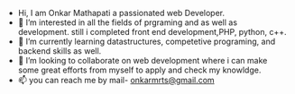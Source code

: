 - Hi, I am Onkar Mathapati a passionated web Developer.
- 👀 I’m interested in all the fields of prgraming and as well as development. still i completed front end development,PHP, python, c++.
- 🌱 I’m currently learning datastructures, competetive programing, and backend skills as well.
- 💞️ I’m looking to collaborate on web development where i can make some great efforts from myself to apply and check my knowldge.
- 📫 you can reach me by mail- onkarmrts@gmail.com

<!---
onkarmathapati/onkarmathapati is a ✨ special ✨ repository because its `README.md` (this file) appears on your GitHub profile.
You can click the Preview link to take a look at your changes.
--->
